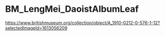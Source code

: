 # BM_LengMei_DaoistAlbumLeaf
https://www.britishmuseum.org/collection/object/A_1910-0212-0-576-1-12?selectedImageId=1613056209
